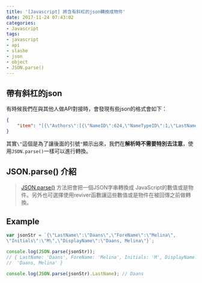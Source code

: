 ```yaml
---
title: '[Javascript] 將含有斜杠的json轉換成物件'
date: 2017-11-24 07:43:02
categories:
- Javascript
tags: 
- javascript
- api
- slashe
- json
- object
- JSON.parse()
---
```


## 帶有斜杠的json

有時候我們在與其他人做API對接時，會發現有些json的格式會如下：

<!-- more -->

```json
{
    "item": "[{\"Authors\":[{\"NameID\":624,\"NameTypeID\":1,\"LastName\":\"Daans\",\"ForeName\":\"Melina\",\"Initials\":\"M\",\"DisplayName\":\"Daans, Melina\",\"SequenceNo\":0},{\"NameID\":625,\"NameTypeID\":1,\"LastName\":\"Lories\",\"ForeName\":\"Rik Ju\",\"Initials\":\"R J\",\"DisplayName\":\"Lories, Rik Ju\",\"SequenceNo\":1},{\"NameID\":626,\"NameTypeID\":1,\"LastName\":\"Luyten\",\"ForeName\":\"Frank P\",\"Initials\":\"F P\",\"DisplayName\":\"Luyten, Frank P\",\"SequenceNo\":2}],\"UserID\":\"813\",\"ItemID\":179,\"SequenceNo\":0,\"ItemTypeID\":4,\"FlagID\":0,\"Title\":\"Dynamic activation of bone morphogenetic protein signaling in collagen induced arthritis supports their role in joint homeostasis and disease.\",\"Title2\":\"Arthritis research & therapy\",\"Author\":\"Daans, Melina|Lories, Rik Ju|Luyten, Frank P|\",\"Affiliation\":\"\",\"Edition\":\"\",\"Volume\":\"10\",\"Volume2\":\"5\"}]"
}
```

其實`\"`這個是為了讓後面的引號`"`顯示出來，我們在**解析時不需要特別去注意**，使用`JSON.parse()`一樣可以進行轉換。

## JSON.parse() 介紹

> [JSON.parse()](https://developer.mozilla.org/zh-TW/docs/Web/JavaScript/Reference/Global_Objects/JSON/parse) 方法把會把一個JSON字串轉換成 JavaScript的數值或是物件。另外也可選擇使用reviver函數讓這些數值或是物件在被回傳之前做轉換。

## Example

```javascript Use JSON.parse() convert to object
var jsonStr = `{\"LastName\":\"Daans\",\"ForeName\":\"Melina\",
\"Initials\":\"M\",\"DisplayName\":\"Daans, Melina\"}`;

console.log(JSON.parse(jsonStr));
// { LastName: 'Daans', ForeName: 'Melina', Initials: 'M', DisplayName:
//  'Daans, Melina' }

console.log(JSON.parse(jsonStr).LastName); // Daans



```
